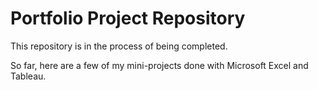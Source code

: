 # Portfolio Project Repository
This repository is in the process of being completed.

So far, here are a few of my mini-projects done with Microsoft Excel and Tableau.

